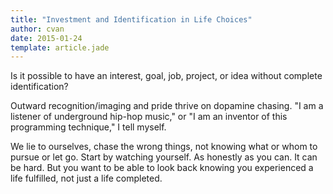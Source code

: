```yaml
---
title: "Investment and Identification in Life Choices"
author: cvan
date: 2015-01-24
template: article.jade
---
```


Is it possible to have an interest, goal, job, project, or idea without complete identification?

<span class="more"></span>

Outward recognition/imaging and pride thrive on dopamine chasing. "I am a listener of underground hip-hop music," or "I am an inventor of this programming technique," I tell myself.

We lie to ourselves, chase the wrong things, not knowing what or whom to pursue or let go. Start by watching yourself. As honestly as you can. It can be hard. But you want to be able to look back knowing you experienced a life fulfilled, not just a life completed.
